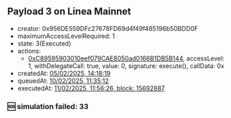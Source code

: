 ## Payload 3 on Linea Mainnet

- creator: 0x956DE559DFc27678FD69d4f49f485196b50BDD0F
- maximumAccessLevelRequired: 1
- state: 3(Executed)
- actions:
  - [0xC89595903010eef079CAE8050ad0166B1DB5B144](https://lineascan.build/address/0xC89595903010eef079CAE8050ad0166B1DB5B144), accessLevel: 1, withDelegateCall: true, value: 0, signature: execute(), callData: 0x
- createdAt: [05/02/2025, 14:18:19](https://lineascan.build/tx/0xba22de77bb4d977373ae14f5124f16f0c055b6148544b0a3534827b8e7858212)
- queuedAt: [10/02/2025, 11:35:12](https://lineascan.build/tx/0x1797621587ad9e5e3da41e145cfdd1d1b945ab2afb1e965afbd1b81349b37745)
- executedAt: [11/02/2025, 11:56:26, block: 15692887](https://lineascan.build/tx/0x654290a79d09d24038ba6639bd8e4739bf5f0ae62845d962923163716cd9f0a0)

### :sos: simulation failed: 33
